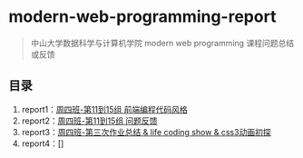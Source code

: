 # modern-web-programming-report
> 中山大学数据科学与计算机学院 modern web programming 课程问题总结或反馈

## 目录
1. report1：[周四班-第11到15组 前端编程代码风格]
2. report2：[周四班-第11到15组 问题反馈]
3. report3：[周四班-第三次作业总结 & life coding show & css3动画初探]
4. report4：[]
 
[周四班-第11到15组 前端编程代码风格]: https://github.com/wujr5/modern-web-programming-report/issues/2
[周四班-第11到15组 问题反馈]: https://github.com/wujr5/modern-web-programming-report/issues/2
[周四班-第三次作业总结 & life coding show & css3动画初探]: https://github.com/wujr5/modern-web-programming-report/issues/3
